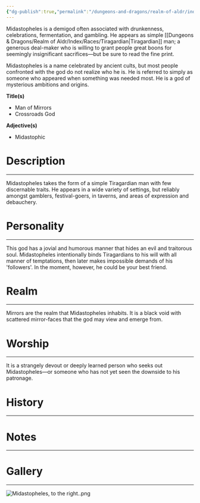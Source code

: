 ```yaml
---
{"dg-publish":true,"permalink":"/dungeons-and-dragons/realm-of-aldr/index/cosmology/demigods/midastopheles/"}
---
```


Midastopheles is a demigod often associated with drunkenness, celebrations, fermentation, and gambling. He appears as simple [[Dungeons & Dragons/Realm of Aldr/Index/Races/Tiragardian\|Tiragardian]] man; a generous deal-maker who is willing to grant people great boons for seemingly insignificant sacrifices—but be sure to read the fine print.

Midastopheles is a name celebrated by ancient cults, but most people confronted with the god do not realize who he is. He is referred to simply as someone who appeared when something was needed most. He is a god of mysterious ambitions and origins.

**Title(s)**
- Man of Mirrors
- Crossroads God

**Adjective(s)**
- Midastophic
# Description
---
Midastopheles takes the form of a simple Tiragardian man with few discernable traits. He appears in a wide variety of settings, but reliably amongst gamblers, festival-goers, in taverns, and areas of expression and debauchery.
# Personality
---
This god has a jovial and humorous manner that hides an evil and traitorous soul. Midastopheles intentionally binds Tiragardians to his will with all manner of temptations, then later makes impossible demands of his 'followers'. In the moment, however, he could be your best friend.
# Realm
---
Mirrors are the realm that Midastopheles inhabits. It is a black void with scattered mirror-faces that the god may view and emerge from.
# Worship
---
It is a strangely devout or deeply learned person who seeks out Midastopheles—or someone who has not yet seen the downside to his patronage.
# History
---
# Notes
---
# Gallery
---
![Midastopheles, to the right..png](/img/user/Dungeons%20&%20Dragons/Realm%20of%20Aldr/Attachments/Midastopheles,%20to%20the%20right..png)